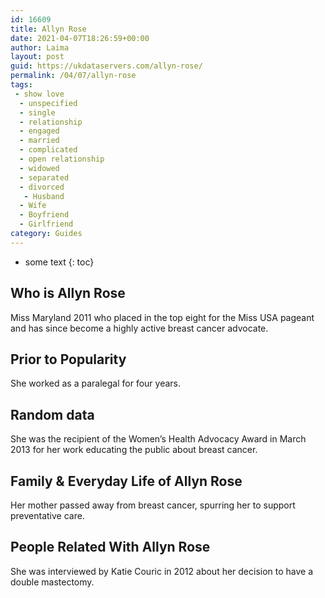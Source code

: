 ```yaml
---
id: 16609
title: Allyn Rose
date: 2021-04-07T18:26:59+00:00
author: Laima
layout: post
guid: https://ukdataservers.com/allyn-rose/
permalink: /04/07/allyn-rose
tags:
 - show love
  - unspecified
  - single
  - relationship
  - engaged
  - married
  - complicated
  - open relationship
  - widowed
  - separated
  - divorced
   - Husband
  - Wife
  - Boyfriend
  - Girlfriend
category: Guides
---
```


* some text
{: toc}


## Who is Allyn Rose
                  
                  
                  
Miss Maryland 2011 who placed in the top eight for the Miss USA pageant and has since become a highly active breast cancer advocate.
                  
              
            
              
            
                
                
                
## Prior to Popularity
                  
                  
                  
She worked as a paralegal for four years.
                  
              
            
              
            
                
                
                
## Random data
                  
                  
                  
She was the recipient of the Women&#8217;s Health Advocacy Award in March 2013 for her work educating the public about breast cancer.
                  
              
            
              
            
                
                
                
## Family & Everyday Life of Allyn Rose
                  
                  
                  
Her mother passed away from breast cancer, spurring her to support preventative care.
                  
              
            
              
            
                
                
                
## People Related With Allyn Rose
                  
                  
                  
She was interviewed by Katie Couric in 2012 about her decision to have a double mastectomy.
                  
              
            
              
            
                
              
            
              
              
            
            
              
            
          
          
          